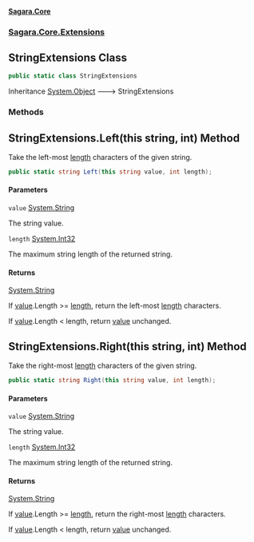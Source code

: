 #### [Sagara.Core](index.md 'index')
### [Sagara.Core.Extensions](index.md#Sagara.Core.Extensions 'Sagara.Core.Extensions')

## StringExtensions Class

```csharp
public static class StringExtensions
```

Inheritance [System.Object](https://docs.microsoft.com/en-us/dotnet/api/System.Object 'System.Object') &#129106; StringExtensions
### Methods

<a name='Sagara.Core.Extensions.StringExtensions.Left(thisstring,int)'></a>

## StringExtensions.Left(this string, int) Method

Take the left-most [length](Sagara.Core.Extensions.StringExtensions.md#Sagara.Core.Extensions.StringExtensions.Left(thisstring,int).length 'Sagara.Core.Extensions.StringExtensions.Left(this string, int).length') characters of the given string.

```csharp
public static string Left(this string value, int length);
```
#### Parameters

<a name='Sagara.Core.Extensions.StringExtensions.Left(thisstring,int).value'></a>

`value` [System.String](https://docs.microsoft.com/en-us/dotnet/api/System.String 'System.String')

The string value.

<a name='Sagara.Core.Extensions.StringExtensions.Left(thisstring,int).length'></a>

`length` [System.Int32](https://docs.microsoft.com/en-us/dotnet/api/System.Int32 'System.Int32')

The maximum string length of the returned string.

#### Returns
[System.String](https://docs.microsoft.com/en-us/dotnet/api/System.String 'System.String')  
  
If [value](Sagara.Core.Extensions.StringExtensions.md#Sagara.Core.Extensions.StringExtensions.Left(thisstring,int).value 'Sagara.Core.Extensions.StringExtensions.Left(this string, int).value').Length >= [length](Sagara.Core.Extensions.StringExtensions.md#Sagara.Core.Extensions.StringExtensions.Left(thisstring,int).length 'Sagara.Core.Extensions.StringExtensions.Left(this string, int).length'), return the left-most [length](Sagara.Core.Extensions.StringExtensions.md#Sagara.Core.Extensions.StringExtensions.Left(thisstring,int).length 'Sagara.Core.Extensions.StringExtensions.Left(this string, int).length') characters.  
  
If [value](Sagara.Core.Extensions.StringExtensions.md#Sagara.Core.Extensions.StringExtensions.Left(thisstring,int).value 'Sagara.Core.Extensions.StringExtensions.Left(this string, int).value').Length < length, return [value](Sagara.Core.Extensions.StringExtensions.md#Sagara.Core.Extensions.StringExtensions.Left(thisstring,int).value 'Sagara.Core.Extensions.StringExtensions.Left(this string, int).value') unchanged.

<a name='Sagara.Core.Extensions.StringExtensions.Right(thisstring,int)'></a>

## StringExtensions.Right(this string, int) Method

Take the right-most [length](Sagara.Core.Extensions.StringExtensions.md#Sagara.Core.Extensions.StringExtensions.Right(thisstring,int).length 'Sagara.Core.Extensions.StringExtensions.Right(this string, int).length') characters of the given string.

```csharp
public static string Right(this string value, int length);
```
#### Parameters

<a name='Sagara.Core.Extensions.StringExtensions.Right(thisstring,int).value'></a>

`value` [System.String](https://docs.microsoft.com/en-us/dotnet/api/System.String 'System.String')

The string value.

<a name='Sagara.Core.Extensions.StringExtensions.Right(thisstring,int).length'></a>

`length` [System.Int32](https://docs.microsoft.com/en-us/dotnet/api/System.Int32 'System.Int32')

The maximum string length of the returned string.

#### Returns
[System.String](https://docs.microsoft.com/en-us/dotnet/api/System.String 'System.String')  
  
If [value](Sagara.Core.Extensions.StringExtensions.md#Sagara.Core.Extensions.StringExtensions.Right(thisstring,int).value 'Sagara.Core.Extensions.StringExtensions.Right(this string, int).value').Length >= [length](Sagara.Core.Extensions.StringExtensions.md#Sagara.Core.Extensions.StringExtensions.Right(thisstring,int).length 'Sagara.Core.Extensions.StringExtensions.Right(this string, int).length'), return the right-most [length](Sagara.Core.Extensions.StringExtensions.md#Sagara.Core.Extensions.StringExtensions.Right(thisstring,int).length 'Sagara.Core.Extensions.StringExtensions.Right(this string, int).length') characters.  
  
If [value](Sagara.Core.Extensions.StringExtensions.md#Sagara.Core.Extensions.StringExtensions.Right(thisstring,int).value 'Sagara.Core.Extensions.StringExtensions.Right(this string, int).value').Length < length, return [value](Sagara.Core.Extensions.StringExtensions.md#Sagara.Core.Extensions.StringExtensions.Right(thisstring,int).value 'Sagara.Core.Extensions.StringExtensions.Right(this string, int).value') unchanged.